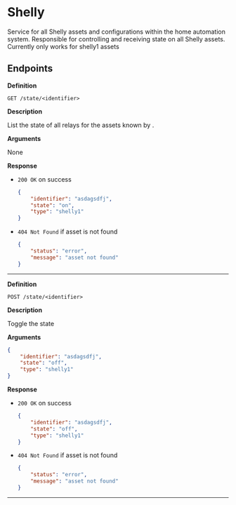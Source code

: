 # Shelly

Service for all Shelly assets and configurations within the home automation system. Responsible for controlling and receiving state on all Shelly assets.
Currently only works for shelly1 assets

## Endpoints

**Definition**

`GET /state/<identifier>`

**Description**

List the state of all relays for the assets known by <identifier>.

**Arguments**

None

**Response**

- `200 OK` on success

    ```json
    {
        "identifier": "asdagsdfj",
        "state": "on",
        "type": "shelly1"
    }
    ```

- `404 Not Found` if asset is not found

    ```json
    {
        "status": "error",
        "message": "asset not found"
    }
    ```

---

**Definition**

`POST /state/<identifier>`

**Description**

Toggle the state

**Arguments**

```json
{
    "identifier": "asdagsdfj",
    "state": "off",
    "type": "shelly1"
}
```


**Response**

- `200 OK` on success

    ```json
    {
        "identifier": "asdagsdfj",
        "state": "off",
        "type": "shelly1"
    }
    ```

- `404 Not Found` if asset is not found

    ```json
    {
        "status": "error",
        "message": "asset not found"
    }
    ```

---

